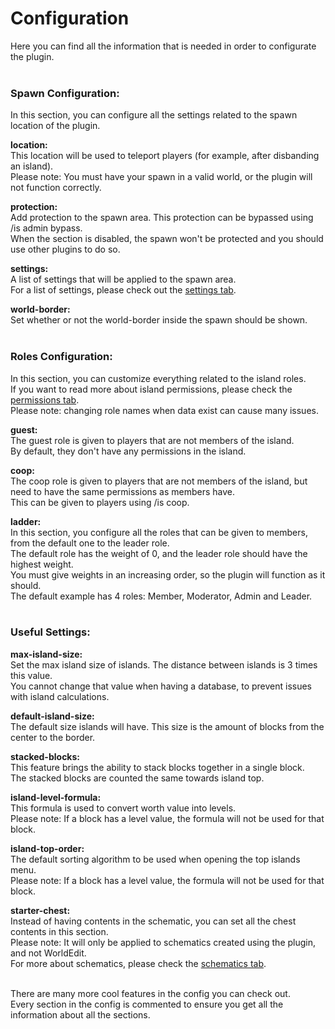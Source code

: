# Configuration
Here you can find all the information that is needed in order to configurate the plugin.<br><br>


### Spawn Configuration:
In this section, you can configure all the settings related to the spawn location of the plugin.

**location:**<br>
This location will be used to teleport players (for example, after disbanding an island).<br>
Please note: You must have your spawn in a valid world, or the plugin will not function correctly.
 
**protection:**<br>
Add protection to the spawn area. This protection can be bypassed using /is admin bypass.<br>
When the section is disabled, the spawn won't be protected and you should use other plugins to do so.

**settings:**<br>
A list of settings that will be applied to the spawn area.<br>
For a list of settings, please check out the [settings tab](superiorskyblock/island-settings).

**world-border:**<br>
Set whether or not the world-border inside the spawn should be shown.<br><br>


### Roles Configuration:
In this section, you can customize everything related to the island roles.<br>
If you want to read more about island permissions, please check the [permissions tab](superiorskyblock/island-permissions).<br>
Please note: changing role names when data exist can cause many issues.

**guest:**<br>
The guest role is given to players that are not members of the island.<br>
By default, they don't have any permissions in the island.

**coop:**<br>
The coop role is given to players that are not members of the island, but need to have the same permissions as members have.<br>
This can be given to players using /is coop.

**ladder:**<br>
In this section, you configure all the roles that can be given to members, from the default one to the leader role.<br>
The default role has the weight of 0, and the leader role should have the highest weight.<br>
You must give weights in an increasing order, so the plugin will function as it should.<br>
The default example has 4 roles: Member, Moderator, Admin and Leader.<br><br>


### Useful Settings:
**max-island-size:**<br>
Set the max island size of islands. The distance between islands is 3 times this value.<br>
You cannot change that value when having a database, to prevent issues with island calculations.
 
**default-island-size:**<br>
 The default size islands will have. This size is the amount of blocks from the center to the border.

**stacked-blocks:**<br>
This feature brings the ability to stack blocks together in a single block.<br>
The stacked blocks are counted the same towards island top.
 
**island-level-formula:**<br>
This formula is used to convert worth value into levels.<br>
Please note: If a block has a level value, the formula will not be used for that block.

**island-top-order:**<br>
The default sorting algorithm to be used when opening the top islands menu.<br>
Please note: If a block has a level value, the formula will not be used for that block.

**starter-chest:**<br>
Instead of having contents in the schematic, you can set all the chest contents in this section.<br>
Please note: It will only be applied to schematics created using the plugin, and not WorldEdit.<br>
For more about schematics, please check the [schematics tab](superiorskyblock/schematics).<br><br>


There are many more cool features in the config you can check out.<br>
Every section in the config is commented to ensure you get all the information about all the sections.